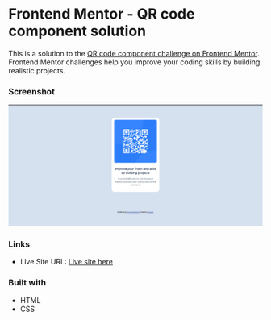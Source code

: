 # Frontend Mentor - QR code component solution

This is a solution to the [QR code component challenge on Frontend Mentor](https://www.frontendmentor.io/challenges/qr-code-component-iux_sIO_H). Frontend Mentor challenges help you improve your coding skills by building realistic projects. 


### Screenshot
![Final look for the QR code component coding challenge](./screenshot.png)
### Links

- Live Site URL: [Live site here](https://qr-code-component-mauve-two.vercel.app/)

### Built with

- HTML
- CSS 


